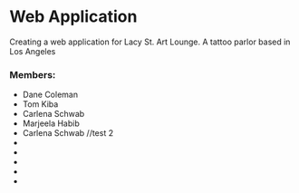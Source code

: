 # Web Application
  Creating a web application for Lacy St. Art Lounge. A tattoo parlor based in Los Angeles


### Members:
- Dane Coleman
- Tom Kiba
- Carlena Schwab
- Marjeela Habib
- Carlena Schwab //test 2
-
-
-
-
-
